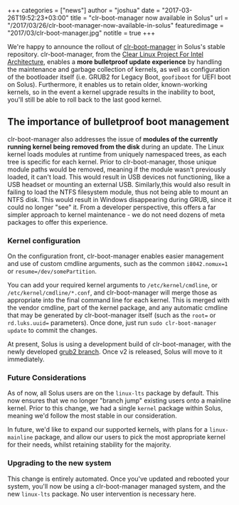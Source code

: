 +++
categories = ["news"]
author = "joshua"
date = "2017-03-26T19:52:23+03:00"
title = "clr-boot-manager now available in Solus"
url = "/2017/03/26/clr-boot-manager-now-available-in-solus"
featuredimage = "2017/03/clr-boot-manager.jpg"
notitle = true
+++

We're happy to announce the rollout of [clr-boot-manager](https://github.com/ikeydoherty/clr-boot-manager) in Solus's stable repository. clr-boot-manager, from the [Clear Linux Project For Intel Architecture](https://clearlinux.org/), enables a **more bulletproof update experience** by handling the maintenance and garbage collection of kernels, as well as configuration of the bootloader itself (i.e. GRUB2 for Legacy Boot, `goofiboot` for UEFI boot on Solus). Furthermore, it enables us to retain older, known-working kernels, so in the event a kernel upgrade results in the inability to boot, you'll still be able to roll back to the last good kernel.

## The importance of bulletproof boot management

clr-boot-manager also addresses the issue of **modules of the currently running kernel being removed from the disk** during an update. The Linux kernel loads modules at runtime from uniquely namespaced trees, as each tree is specific for each kernel. Prior to clr-boot-manager, those unique module paths would be removed, meaning if the module wasn't previously loaded, it can't load. This would result in USB devices not functioning, like a USB headset or mounting an external USB. Similarly,this would also result in failing to load the NTFS filesystem module, thus not being able to mount an NTFS disk. This would result in Windows disappearing during GRUB, since it could no longer "see" it. From a developer perspective, this offers a far simpler approach to kernel maintenance - we do not need dozens of meta packages to offer this experience.

### Kernel configuration

On the configuration front, clr-boot-manager enables easier management and use of custom cmdline arguments, such as the common `i8042.nomux=1` or `resume=/dev/somePartition`.

You can add your required kernel arguments to `/etc/kernel/cmdline`, or `/etc/kernel/cmdline/*.conf`, and clr-boot-manager will merge those as appropriate into the final command line for each kernel. This is merged with the vendor cmdline, part of the kernel package, and any automatic cmdline that may be generated by clr-boot-manager itself (such as the `root=` or `rd.luks.uuid=` parameters). Once done, just run `sudo clr-boot-manager update` to commit the changes.

At present, Solus is using a development build of clr-boot-manager, with the newly developed [grub2 branch](https://github.com/ikeydoherty/clr-boot-manager/pull/51). Once v2 is released, Solus will move to it immediately.

### Future Considerations

As of now, all Solus users are on the `linux-lts` package by default. This now ensures that we no longer "branch jump" existing users onto a mainline kernel. Prior to this change, we had a single `kernel` package within Solus, meaning we'd follow the most stable in our consideration.

In future, we'd like to expand our supported kernels, with plans for a `linux-mainline` package, and allow our users to pick the most appropriate kernel for their needs, whilst retaining stability for the majority.

### Upgrading to the new system

This change is entirely automated. Once you've updated and rebooted your system, you'll now be using a clr-boot-manager managed system, and the new `linux-lts` package. No user intervention is necessary here.